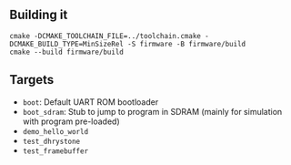## Building it

```
cmake -DCMAKE_TOOLCHAIN_FILE=../toolchain.cmake -DCMAKE_BUILD_TYPE=MinSizeRel -S firmware -B firmware/build
cmake --build firmware/build
```

## Targets

- `boot`: Default UART ROM bootloader
- `boot_sdram`: Stub to jump to program in SDRAM (mainly for simulation with program pre-loaded)
- `demo_hello_world`
- `test_dhrystone`
- `test_framebuffer`
